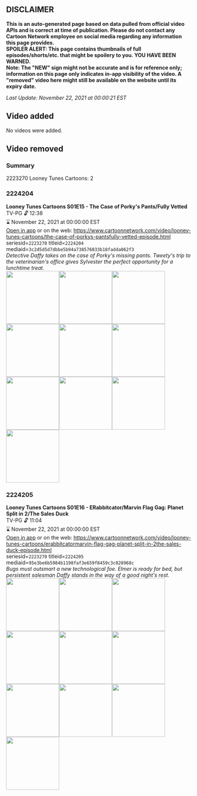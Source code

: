 ## DISCLAIMER
**This is an auto-generated page based on data pulled from official video APIs and is correct at time of publication. Please do not contact any Cartoon Network employee on social media regarding any information this page provides.**  
**SPOILER ALERT: This page contains thumbnails of full episodes/shorts/etc. that might be spoilery to you. YOU HAVE BEEN WARNED.**  
**Note: The "NEW" sign might not be accurate and is for reference only; information on this page only indicates in-app visibility of the video. A "removed" video here might still be available on the website until its expiry date.**  

_Last Update: November 22, 2021 at 00:00:21 EST_
## Video added
No videos were added.  
## Video removed
### Summary
2223270 Looney Tunes Cartoons: 2  
### 2224204
**Looney Tunes Cartoons S01E15 - The Case of Porky's Pants/Fully Vetted**  
TV-PG 🔓 12:38  
⌛ November 22, 2021 at 00:00:00 EST  
[Open in app](https://cnvideo.sercomkc.org/redirector.html?type=cnapp&seriesid=10000000000&titleid=2224204&mediaid=3c2d5d5d7dbbe5b94a738576033b18fadda062f3) or on the web: https://www.cartoonnetwork.com/video/looney-tunes-cartoons/the-case-of-porkys-pantsfully-vetted-episode.html  
seriesid=`2223270` titleid=`2224204` mediaid=`3c2d5d5d7dbbe5b94a738576033b18fadda062f3`  
_Detective Daffy takes on the case of Porky's missing pants. Tweety's trip to the veterinarian's office gives Sylvester the perfect opportunity for a lunchtime treat._  
<a href="https://s3.amazonaws.com/cartoonorchestrator/2224204_001_1280x720.jpg"><img src="https://s3.amazonaws.com/cartoonorchestrator/2224204_001_640x360.jpg" height="144px" /></a><a href="https://s3.amazonaws.com/cartoonorchestrator/2224204_002_1280x720.jpg"><img src="https://s3.amazonaws.com/cartoonorchestrator/2224204_002_640x360.jpg" height="144px" /></a><a href="https://s3.amazonaws.com/cartoonorchestrator/2224204_003_1280x720.jpg"><img src="https://s3.amazonaws.com/cartoonorchestrator/2224204_003_640x360.jpg" height="144px" /></a><a href="https://s3.amazonaws.com/cartoonorchestrator/2224204_004_1280x720.jpg"><img src="https://s3.amazonaws.com/cartoonorchestrator/2224204_004_640x360.jpg" height="144px" /></a><a href="https://s3.amazonaws.com/cartoonorchestrator/2224204_005_1280x720.jpg"><img src="https://s3.amazonaws.com/cartoonorchestrator/2224204_005_640x360.jpg" height="144px" /></a><a href="https://s3.amazonaws.com/cartoonorchestrator/2224204_006_1280x720.jpg"><img src="https://s3.amazonaws.com/cartoonorchestrator/2224204_006_640x360.jpg" height="144px" /></a><a href="https://s3.amazonaws.com/cartoonorchestrator/2224204_007_1280x720.jpg"><img src="https://s3.amazonaws.com/cartoonorchestrator/2224204_007_640x360.jpg" height="144px" /></a><a href="https://s3.amazonaws.com/cartoonorchestrator/2224204_008_1280x720.jpg"><img src="https://s3.amazonaws.com/cartoonorchestrator/2224204_008_640x360.jpg" height="144px" /></a><a href="https://s3.amazonaws.com/cartoonorchestrator/2224204_009_1280x720.jpg"><img src="https://s3.amazonaws.com/cartoonorchestrator/2224204_009_640x360.jpg" height="144px" /></a><a href="https://s3.amazonaws.com/cartoonorchestrator/2224204_010_1280x720.jpg"><img src="https://s3.amazonaws.com/cartoonorchestrator/2224204_010_640x360.jpg" height="144px" /></a>
### 2224205
**Looney Tunes Cartoons S01E16 - ERabbitcator/Marvin Flag Gag: Planet Split in 2/The Sales Duck**  
TV-PG 🔓 11:04  
⌛ November 22, 2021 at 00:00:00 EST  
[Open in app](https://cnvideo.sercomkc.org/redirector.html?type=cnapp&seriesid=10000000000&titleid=2224205&mediaid=95e3be6b5984b1198faf3e659f8459c3c028968c) or on the web: https://www.cartoonnetwork.com/video/looney-tunes-cartoons/erabbitcatormarvin-flag-gag-planet-split-in-2the-sales-duck-episode.html  
seriesid=`2223270` titleid=`2224205` mediaid=`95e3be6b5984b1198faf3e659f8459c3c028968c`  
_Bugs must outsmart a new technological foe. Elmer is ready for bed, but persistent salesman Daffy stands in the way of a good night's rest._  
<a href="https://s3.amazonaws.com/cartoonorchestrator/2224205_001_1280x720.jpg"><img src="https://s3.amazonaws.com/cartoonorchestrator/2224205_001_640x360.jpg" height="144px" /></a><a href="https://s3.amazonaws.com/cartoonorchestrator/2224205_002_1280x720.jpg"><img src="https://s3.amazonaws.com/cartoonorchestrator/2224205_002_640x360.jpg" height="144px" /></a><a href="https://s3.amazonaws.com/cartoonorchestrator/2224205_003_1280x720.jpg"><img src="https://s3.amazonaws.com/cartoonorchestrator/2224205_003_640x360.jpg" height="144px" /></a><a href="https://s3.amazonaws.com/cartoonorchestrator/2224205_004_1280x720.jpg"><img src="https://s3.amazonaws.com/cartoonorchestrator/2224205_004_640x360.jpg" height="144px" /></a><a href="https://s3.amazonaws.com/cartoonorchestrator/2224205_005_1280x720.jpg"><img src="https://s3.amazonaws.com/cartoonorchestrator/2224205_005_640x360.jpg" height="144px" /></a><a href="https://s3.amazonaws.com/cartoonorchestrator/2224205_006_1280x720.jpg"><img src="https://s3.amazonaws.com/cartoonorchestrator/2224205_006_640x360.jpg" height="144px" /></a><a href="https://s3.amazonaws.com/cartoonorchestrator/2224205_007_1280x720.jpg"><img src="https://s3.amazonaws.com/cartoonorchestrator/2224205_007_640x360.jpg" height="144px" /></a><a href="https://s3.amazonaws.com/cartoonorchestrator/2224205_008_1280x720.jpg"><img src="https://s3.amazonaws.com/cartoonorchestrator/2224205_008_640x360.jpg" height="144px" /></a><a href="https://s3.amazonaws.com/cartoonorchestrator/2224205_009_1280x720.jpg"><img src="https://s3.amazonaws.com/cartoonorchestrator/2224205_009_640x360.jpg" height="144px" /></a><a href="https://s3.amazonaws.com/cartoonorchestrator/2224205_010_1280x720.jpg"><img src="https://s3.amazonaws.com/cartoonorchestrator/2224205_010_640x360.jpg" height="144px" /></a>
